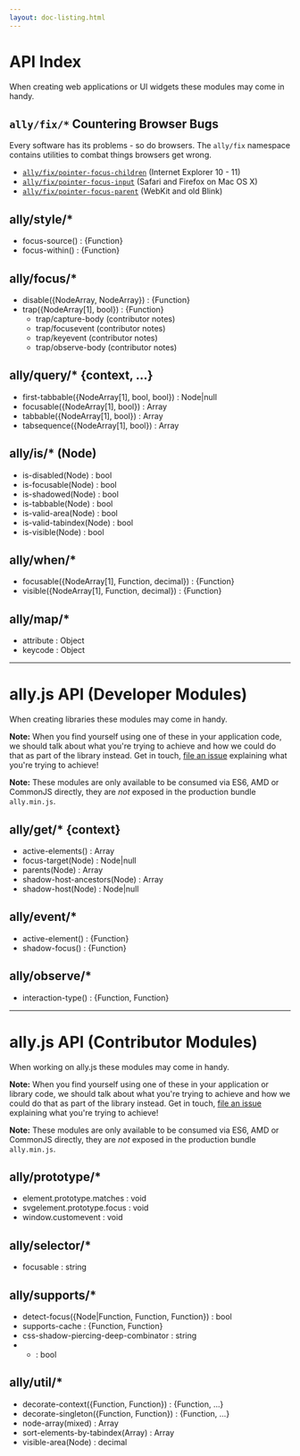 ```yaml
---
layout: doc-listing.html
---
```


# API Index

When creating web applications or UI widgets these modules may come in handy.

## `ally/fix/*` Countering Browser Bugs

Every software has its problems - so do browsers. The `ally/fix` namespace contains utilities to combat things browsers get wrong.

* [`ally/fix/pointer-focus-children`](fix/pointer-focus-children.md) (Internet Explorer 10 - 11)
* [`ally/fix/pointer-focus-input`](fix/pointer-focus-input.md) (Safari and Firefox on Mac OS X)
* [`ally/fix/pointer-focus-parent`](fix/pointer-focus-parent.md) (WebKit and old Blink)

## ally/style/*

* focus-source() : {Function}
* focus-within() : {Function}

## ally/focus/*

* disable({NodeArray, NodeArray}) : {Function}
* trap({NodeArray[1], bool}) : {Function}
  * trap/capture-body (contributor notes)
  * trap/focusevent (contributor notes)
  * trap/keyevent (contributor notes)
  * trap/observe-body (contributor notes)

## ally/query/* {context, …}

* first-tabbable({NodeArray[1], bool, bool}) : Node|null
* focusable({NodeArray[1], bool}) : Array<Node>
* tabbable({NodeArray[1], bool}) : Array<Node>
* tabsequence({NodeArray[1], bool}) : Array<Node>

## ally/is/* (Node)

* is-disabled(Node) : bool
* is-focusable(Node) : bool
* is-shadowed(Node) : bool
* is-tabbable(Node) : bool
* is-valid-area(Node) : bool
* is-valid-tabindex(Node) : bool
* is-visible(Node) : bool

## ally/when/*

* focusable({NodeArray[1], Function, decimal}) : {Function}
* visible({NodeArray[1], Function, decimal}) : {Function}

## ally/map/*

* attribute : Object
* keycode : Object

---

# ally.js API (Developer Modules)

When creating libraries these modules may come in handy.

**Note:** When you find yourself using one of these in your application code, we should talk about what you're trying to achieve and how we could do that as part of the library instead. Get in touch, [file an issue](https://github.com/medialize/ally.js/issues) explaining what you're trying to achieve!

**Note:** These modules are only available to be consumed via ES6, AMD or CommonJS directly, they are *not* exposed in the production bundle `ally.min.js`.

## ally/get/* {context}

* active-elements() : Array<Node>
* focus-target(Node) : Node|null
* parents(Node) : Array<Node>
* shadow-host-ancestors(Node) : Array<Node>
* shadow-host(Node) : Node|null

## ally/event/*

* active-element() : {Function}
* shadow-focus() : {Function}

## ally/observe/*

* interaction-type() : {Function, Function}

---

# ally.js API (Contributor Modules)

When working on ally.js these modules may come in handy.

**Note:** When you find yourself using one of these in your application or library code, we should talk about what you're trying to achieve and how we could do that as part of the library instead. Get in touch, [file an issue](https://github.com/medialize/ally.js/issues) explaining what you're trying to achieve!

**Note:** These modules are only available to be consumed via ES6, AMD or CommonJS directly, they are *not* exposed in the production bundle `ally.min.js`.

## ally/prototype/*

* element.prototype.matches : void
* svgelement.prototype.focus : void
* window.customevent : void

## ally/selector/*

* focusable : string

## ally/supports/*

* detect-focus({Node|Function, Function, Function}) : bool
* supports-cache : {Function, Function}
* css-shadow-piercing-deep-combinator : string
* * : bool

## ally/util/*

* decorate-context({Function, Function}) : {Function, …}
* decorate-singleton({Function, Function}) : {Function, …}
* node-array(mixed) : Array<Node>
* sort-elements-by-tabindex(Array<Node>) : Array<Node>
* visible-area(Node) : decimal
